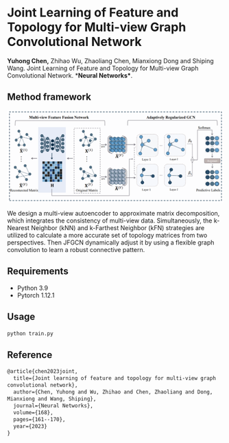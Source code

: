 # Joint Learning of Feature and Topology for Multi-view Graph Convolutional Network 

**Yuhong Chen,** Zhihao Wu, Zhaoliang Chen, Mianxiong Dong and Shiping Wang. Joint Learning of Feature and Topology for Multi-view Graph Convolutional Network. ***Neural Networks\***.

## Method framework

![image-20230715194946257](JFGCN_framework.png)

We design a multi-view autoencoder to approximate matrix decomposition, which integrates the consistency of multi-view data. Simultaneously, the k-Nearest Neighbor (kNN) and k-Farthest Neighbor (kFN) strategies are utilized to calculate a more accurate set of topology matrices from two perspectives. Then JFGCN dynamically adjust it by using a flexible graph convolution to learn a robust connective pattern.

## Requirements

* Python 3.9
* Pytorch 1.12.1

##  Usage

```python train.py```

## Reference

```
@article{chen2023joint,
  title={Joint learning of feature and topology for multi-view graph convolutional network},
  author={Chen, Yuhong and Wu, Zhihao and Chen, Zhaoliang and Dong, Mianxiong and Wang, Shiping},
  journal={Neural Networks},
  volume={168},
  pages={161--170},
  year={2023}
}
```

